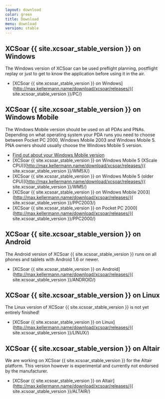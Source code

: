 ```yaml
---
layout: download
color: green
title: Download
menu: download
version: stable
---
```

## XCSoar {{ site.xcsoar_stable_version }} on Windows
					
The Windows version of XCSoar can be used preflight planning, postflight replay or just to get to know the application before using it in the air.

- [XCSoar {{ site.xcsoar_stable_version }} on Windows](http://max.kellermann.name/download/xcsoar/releases/{{ site.xcsoar_stable_version }}/PC/)

## XCSoar {{ site.xcsoar_stable_version }} on Windows Mobile

The Windows Mobile version should be used on all PDAs and PNAs. Depending on what operating system your PDA runs you need to choose between Pocket PC 2000, 
Windows Mobile 2003 and Windows Mobile 5. PNA owners should usually choose the Windows Mobile 5 version.

- [Find out about your Windows Mobile version](/discover/wm_versions/)
- [XCSoar {{ site.xcsoar_stable_version }} on Windows Mobile 5 (XScale CPU)](http://max.kellermann.name/download/xcsoar/releases/{{ site.xcsoar_stable_version }}/WM5X/)
- [XCSoar {{ site.xcsoar_stable_version }} on Windows Mobile 5 (older CPU)](http://max.kellermann.name/download/xcsoar/releases/{{ site.xcsoar_stable_version }}/WM5/)
- [XCSoar {{ site.xcsoar_stable_version }} on Windows Mobile 2003](http://max.kellermann.name/download/xcsoar/releases/{{ site.xcsoar_stable_version }}/PPC2003/)
- [XCSoar {{ site.xcsoar_stable_version }} on Pocket PC 2000](http://max.kellermann.name/download/xcsoar/releases/{{ site.xcsoar_stable_version }}/PPC2000/)

## XCSoar {{ site.xcsoar_stable_version }} on Android

The Android version of XCSoar {{ site.xcsoar_stable_version }} runs on all phones and tablets with Android 1.6 or newer.

- [XCSoar {{ site.xcsoar_stable_version }} on Android](http://max.kellermann.name/download/xcsoar/releases/{{ site.xcsoar_stable_version }}/ANDROID/)

## XCSoar {{ site.xcsoar_stable_version }} on Linux

The Linux version of XCSoar {{ site.xcsoar_stable_version }} is not yet entirely finished!

- [XCSoar {{ site.xcsoar_stable_version }} on Linux](http://max.kellermann.name/download/xcsoar/releases/{{ site.xcsoar_stable_version }}/LINUX/)

## XCSoar {{ site.xcsoar_stable_version }} on Altair

We are working on XCSoar {{ site.xcsoar_stable_version }} for the Altair platform. This version however is experimental and currently not endorsed by the manufacturer.

- [XCSoar {{ site.xcsoar_stable_version }} on Altair](http://max.kellermann.name/download/xcsoar/releases/{{ site.xcsoar_stable_version }}/ALTAIR/)
